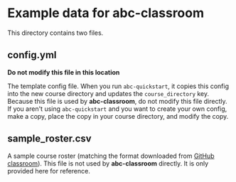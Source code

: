 # Example data for abc-classroom

This directory contains two files.

## config.yml

**Do not modify this file in this location**

The template config file. When you run `abc-quickstart`, it copies this config into the new course directory and updates the `course_directory` key. Because this file is used by **abc-classroom**, do not modify this file directly. If you aren't using `abc-quickstart` and you want to create your own config, make a copy, place the copy in your course directory, and modify the copy.

## sample_roster.csv

A sample course roster (matching the format downloaded from [GitHub classroom](https://classroom.github.com/)). This file is not used by **abc-classroom** directly. It is only provided here for reference.
